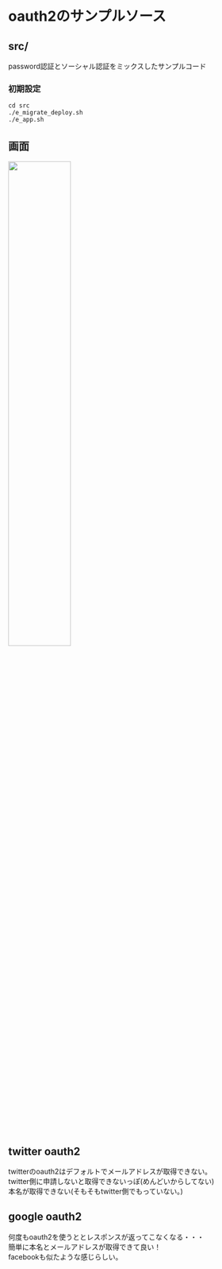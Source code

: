 # oauth2のサンプルソース

## src/
password認証とソーシャル認証をミックスしたサンプルコード


### 初期設定
```
cd src
./e_migrate_deploy.sh
./e_app.sh
```
## 画面
<img src="https://user-images.githubusercontent.com/72111956/195020613-e8ff1f55-e1cd-4d0a-9af4-8354d49dacb4.png" width="50%" />

## twitter oauth2 
twitterのoauth2はデフォルトでメールアドレスが取得できない。  
twitter側に申請しないと取得できないっぽ(めんどいからしてない)  
本名が取得できない(そもそもtwitter側でもっていない。)  

## google oauth2
何度もoauth2を使うととレスポンスが返ってこなくなる・・・  
簡単に本名とメールアドレスが取得できて良い！  
facebookも似たような感じらしい。  
